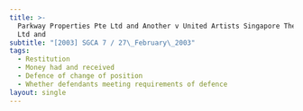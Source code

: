 ```yaml
---
title: >-
  Parkway Properties Pte Ltd and Another v United Artists Singapore Theatres Pte
  Ltd and
subtitle: "[2003] SGCA 7 / 27\_February\_2003"
tags:
  - Restitution
  - Money had and received
  - Defence of change of position
  - Whether defendants meeting requirements of defence
layout: single
---
```


